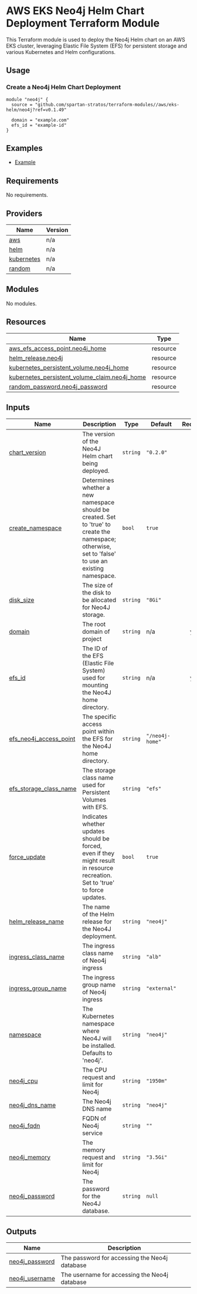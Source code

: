 # AWS EKS Neo4j Helm Chart Deployment Terraform Module

This Terraform module is used to deploy the Neo4j Helm chart on an AWS EKS cluster, leveraging Elastic File System (EFS)
for persistent storage and various Kubernetes and Helm configurations.

## Usage

### Create a Neo4j Helm Chart Deployment

```hcl
module "neo4j" {
  source = "github.com/spartan-stratos/terraform-modules//aws/eks-helm/neo4j?ref=v0.1.49"
  
  domain = "example.com"
  efs_id = "example-id"
}

```

## Examples

- [Example](./examples/complete/)

<!-- BEGIN_TF_DOCS -->

## Requirements

No requirements.

## Providers

| Name                                                                   | Version |
|------------------------------------------------------------------------|---------|
| <a name="provider_aws"></a> [aws](#provider\_aws)                      | n/a     |
| <a name="provider_helm"></a> [helm](#provider\_helm)                   | n/a     |
| <a name="provider_kubernetes"></a> [kubernetes](#provider\_kubernetes) | n/a     |
| <a name="provider_random"></a> [random](#provider\_random)             | n/a     |

## Modules

No modules.

## Resources

| Name                                                                                                                                                        | Type     |
|-------------------------------------------------------------------------------------------------------------------------------------------------------------|----------|
| [aws_efs_access_point.neo4j_home](https://registry.terraform.io/providers/hashicorp/aws/latest/docs/resources/efs_access_point)                             | resource |
| [helm_release.neo4j](https://registry.terraform.io/providers/hashicorp/helm/latest/docs/resources/release)                                                  | resource |
| [kubernetes_persistent_volume.neo4j_home](https://registry.terraform.io/providers/hashicorp/kubernetes/latest/docs/resources/persistent_volume)             | resource |
| [kubernetes_persistent_volume_claim.neo4j_home](https://registry.terraform.io/providers/hashicorp/kubernetes/latest/docs/resources/persistent_volume_claim) | resource |
| [random_password.neo4j_password](https://registry.terraform.io/providers/hashicorp/random/latest/docs/resources/password)                                   | resource |

## Inputs

| Name                                                                                                       | Description                                                                                                                                          | Type     | Default         | Required |
|------------------------------------------------------------------------------------------------------------|------------------------------------------------------------------------------------------------------------------------------------------------------|----------|-----------------|:--------:|
| <a name="input_chart_version"></a> [chart\_version](#input\_chart\_version)                                | The version of the Neo4J Helm chart being deployed.                                                                                                  | `string` | `"0.2.0"`       |    no    |
| <a name="input_create_namespace"></a> [create\_namespace](#input\_create\_namespace)                       | Determines whether a new namespace should be created. Set to 'true' to create the namespace; otherwise, set to 'false' to use an existing namespace. | `bool`   | `true`          |    no    |
| <a name="input_disk_size"></a> [disk\_size](#input\_disk\_size)                                            | The size of the disk to be allocated for Neo4J storage.                                                                                              | `string` | `"8Gi"`         |    no    |
| <a name="input_domain"></a> [domain](#input\_domain)                                                       | The root domain of project                                                                                                                           | `string` | n/a             |   yes    |
| <a name="input_efs_id"></a> [efs\_id](#input\_efs\_id)                                                     | The ID of the EFS (Elastic File System) used for mounting the Neo4J home directory.                                                                  | `string` | n/a             |   yes    |
| <a name="input_efs_neo4j_access_point"></a> [efs\_neo4j\_access\_point](#input\_efs\_neo4j\_access\_point) | The specific access point within the EFS for the Neo4J home directory.                                                                               | `string` | `"/neo4j-home"` |    no    |
| <a name="input_efs_storage_class_name"></a> [efs\_storage\_class\_name](#input\_efs\_storage\_class\_name) | The storage class name used for Persistent Volumes with EFS.                                                                                         | `string` | `"efs"`         |    no    |
| <a name="input_force_update"></a> [force\_update](#input\_force\_update)                                   | Indicates whether updates should be forced, even if they might result in resource recreation. Set to 'true' to force updates.                        | `bool`   | `true`          |    no    |
| <a name="input_helm_release_name"></a> [helm\_release\_name](#input\_helm\_release\_name)                  | The name of the Helm release for the Neo4J deployment.                                                                                               | `string` | `"neo4j"`       |    no    |
| <a name="input_ingress_class_name"></a> [ingress\_class\_name](#input\_ingress\_class\_name)               | The ingress class name of Neo4j ingress                                                                                                              | `string` | `"alb"`         |    no    |
| <a name="input_ingress_group_name"></a> [ingress\_group\_name](#input\_ingress\_group\_name)               | The ingress group name of Neo4j ingress                                                                                                              | `string` | `"external"`    |    no    |
| <a name="input_namespace"></a> [namespace](#input\_namespace)                                              | The Kubernetes namespace where Neo4J will be installed. Defaults to 'neo4j'.                                                                         | `string` | `"neo4j"`       |    no    |
| <a name="input_neo4j_cpu"></a> [neo4j\_cpu](#input\_neo4j\_cpu)                                            | The CPU request and limit for Neo4j                                                                                                                  | `string` | `"1950m"`       |    no    |
| <a name="input_neo4j_dns_name"></a> [neo4j\_dns\_name](#input\_neo4j\_dns\_name)                           | The Neo4j DNS name                                                                                                                                   | `string` | `"neo4j"`       |    no    |
| <a name="input_neo4j_fqdn"></a> [neo4j\_fqdn](#input\_neo4j\_fqdn)                                         | FQDN of Neo4j service                                                                                                                                | `string` | `""`            |    no    |
| <a name="input_neo4j_memory"></a> [neo4j\_memory](#input\_neo4j\_memory)                                   | The memory request and limit for Neo4j                                                                                                               | `string` | `"3.5Gi"`       |    no    |
| <a name="input_neo4j_password"></a> [neo4j\_password](#input\_neo4j\_password)                             | The password for the Neo4J database.                                                                                                                 | `string` | `null`          |    no    |

## Outputs

| Name                                                                             | Description                                   |
|----------------------------------------------------------------------------------|-----------------------------------------------|
| <a name="output_neo4j_password"></a> [neo4j\_password](#output\_neo4j\_password) | The password for accessing the Neo4j database |
| <a name="output_neo4j_username"></a> [neo4j\_username](#output\_neo4j\_username) | The username for accessing the Neo4j database |

<!-- END_TF_DOCS -->